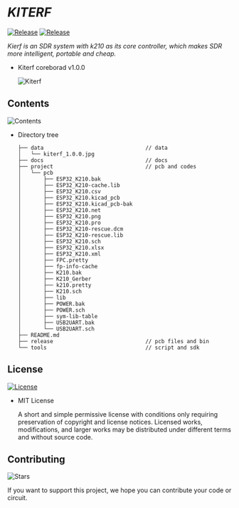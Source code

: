 # _KITERF_
[![Release](https://img.shields.io/github/release/ATmega8/kiterf.svg "release badge")](https://github.com/ATmega8/kiterf/releases/latest/ "release")
[![Release](https://img.shields.io/github/issues/ATmega8/kiterf.svg "issues badge")](https://github.com/ATmega8/kiterf/issues "issues")

_Kierf is an SDR system with k210 as its core controller, which makes SDR more intelligent, portable and cheap._

* Kiterf coreborad v1.0.0

  ![Kiterf](https://github.com/ATmega8/kiterf/data/kiterf_1.0.0.jpg)

## Contents

![Contents](https://img.shields.io/github/repo-size/ATmega8/kiterf.svg)

* Directory tree

    ```
    ├── data                                // data
    │   └── kiterf_1.0.0.jpg
    ├── docs                                // docs
    ├── project                             // pcb and codes
    │   └── pcb
    │       ├── ESP32_K210.bak
    │       ├── ESP32_K210-cache.lib
    │       ├── ESP32_K210.csv
    │       ├── ESP32_K210.kicad_pcb
    │       ├── ESP32_K210.kicad_pcb-bak
    │       ├── ESP32_K210.net
    │       ├── ESP32_K210.png
    │       ├── ESP32_K210.pro
    │       ├── ESP32_K210-rescue.dcm
    │       ├── ESP32_K210-rescue.lib
    │       ├── ESP32_K210.sch
    │       ├── ESP32_K210.xlsx
    │       ├── ESP32_K210.xml
    │       ├── FPC.pretty
    │       ├── fp-info-cache
    │       ├── K210.bak
    │       ├── K210_Gerber
    │       ├── k210.pretty
    │       ├── K210.sch
    │       ├── lib
    │       ├── POWER.bak
    │       ├── POWER.sch
    │       ├── sym-lib-table
    │       ├── USB2UART.bak
    │       └── USB2UART.sch
    ├── README.md
    ├── release                             // pcb files and bin
    └── tools                               // script and sdk
    ```
## License

[![License](https://img.shields.io/github/license/ATmega8/kiterf.svg)](https://github.com/ATmega8/kiterf/LICENSE)

* MIT License
 
  A short and simple permissive license with conditions only requiring preservation of copyright and license notices. Licensed works, modifications, and larger works may be distributed under different terms and without source code.

## Contributing

![Stars](https://img.shields.io/github/stars/ATmega8/kiterf.svg?style=social)

If you want to support this project, we hope you can contribute your code or circuit.
